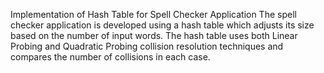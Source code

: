 Implementation of Hash Table for Spell Checker Application
The spell checker application is developed using a hash table which adjusts its size based on the number of input words. The hash table uses both Linear Probing and Quadratic Probing collision resolution techniques and compares the number of collisions in each case.
